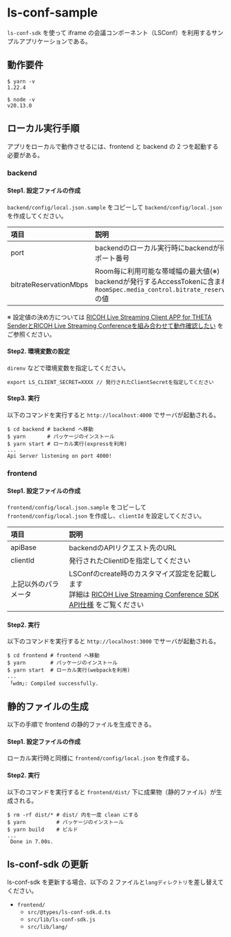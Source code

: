 # ls-conf-sample

`ls-conf-sdk` を使って iframe の会議コンポーネント（LSConf）を利用するサンプルアプリケーションである。

## 動作要件

```shell
$ yarn -v
1.22.4
```

```shell
$ node -v
v20.13.0
```

## ローカル実行手順

アプリをローカルで動作させるには、frontend と backend の 2 つを起動する必要がある。

### backend

#### Step1. 設定ファイルの作成

`backend/config/local.json.sample` をコピーして `backend/config/local.json` を作成してください。

|項目|説明|
|:--|:--|
|port|backendのローカル実行時にbackendが待ち受けるポート番号|
|bitrateReservationMbps|Room毎に利用可能な帯域幅の最大値(※)<br>backendが発行するAccessTokenに含まれる `RoomSpec.media_control.bitrate_reservation_mbps` の値|

<!-- textlint-disable ja-technical-writing/sentence-length -->
※ 設定値の決め方については [RICOH Live Streaming Client APP for THETA SenderとRICOH Live Streaming Conferenceを組み合わせて動作確認したい](https://api.livestreaming.ricoh/document/ricoh-live-streaming-client-app-for-theta-sender%e3%81%a8ricoh-live-streaming-conference%e3%82%92%e7%b5%84%e3%81%bf%e5%90%88%e3%82%8f%e3%81%9b%e3%81%a6%e5%8b%95%e4%bd%9c%e7%a2%ba%e8%aa%8d%e3%81%97/) をご参照ください。
<!-- textlint-enable ja-technical-writing/sentence-length -->

#### Step2. 環境変数の設定

`direnv` などで環境変数を指定してください。

```
export LS_CLIENT_SECRET=XXXX // 発行されたClientSecretを指定してください
```

#### Step3. 実行

以下のコマンドを実行すると `http://localhost:4000` でサーバが起動される。

```shell
$ cd backend # backend へ移動
$ yarn       # パッケージのインストール
$ yarn start # ローカル実行(expressを利用)
...
Api Server listening on port 4000!
```

### frontend

#### Step1. 設定ファイルの作成

`frontend/config/local.json.sample` をコピーして `frontend/config/local.json` を作成し、`clientId` を設定してください。

|項目|説明|
|:--|:--|
|apiBase|backendのAPIリクエスト先のURL|
|clientId|発行されたClientIDを指定してください|
|上記以外のパラメータ|LSConfのcreate時のカスタマイズ設定を記載します<br>詳細は [RICOH Live Streaming Conference SDK API仕様](https://github.com/ricoh-live-streaming-api/ls-conf-sdk/blob/main/doc/APIReference.md) をご覧ください|

#### Step2. 実行

以下のコマンドを実行すると `http://localhost:3000` でサーバが起動される。

```shell
$ cd frontend # frontend へ移動
$ yarn        # パッケージのインストール
$ yarn start  # ローカル実行(webpackを利用)
...
 ｢wdm｣: Compiled successfully.
```

## 静的ファイルの生成

以下の手順で frontend の静的ファイルを生成できる。

#### Step1. 設定ファイルの作成

ローカル実行時と同様に `frontend/config/local.json` を作成する。

#### Step2. 実行

以下のコマンドを実行すると `frontend/dist/` 下に成果物（静的ファイル）が生成される。

```shell
$ rm -rf dist/* # dist/ 内を一度 clean にする
$ yarn          # パッケージのインストール
$ yarn build    # ビルド
...
 Done in 7.00s.
```

## ls-conf-sdk の更新

ls-conf-sdk を更新する場合、以下の 2 ファイルと`langディレクトリ`を差し替えてください。

- `frontend/`
  - `src/@types/ls-conf-sdk.d.ts`
  - `src/lib/ls-conf-sdk.js`
  - `src/lib/lang/`
